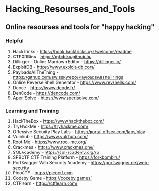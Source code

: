 # Hacking_Resourses_and_Tools
## Online resourses and tools for "happy hacking"

### Helpful
1) HackTricks - https://book.hacktricks.xyz/welcome/readme
2) GTFORBins - https://gtfobins.github.io/
3) Dillinger - Online Mardown Editor - https://dillinger.io/
4) ExploitDB - https://www.exploit-db.com/
5) PayloadsAllTheThing - https://github.com/swisskyrepo/PayloadsAllTheThings
6) Online Reverse Shell Generator - https://www.revshells.com/
7) Dcode - https://www.dcode.fr/
8) DenCode - https://dencode.com/
9) Aperi'Solve - https://www.aperisolve.com/

### Learning and Training
1) HackTheBox - https://www.hackthebox.com/
2) TryHackMe - https://tryhackme.com/
3) Offensive Security Play Labs - https://portal.offsec.com/labs/play
4) Vulnhub - https://www.vulnhub.com/
5) Root-Me - https://www.root-me.org/
6) Crackmes - https://www.crackmes.one/
7) SQLAcademy - https://sql-academy.org/ru
8) SPBCTF CTF Training Platform - https://forkbomb.ru/
9) PortSwigger Web Security Academy - https://portswigger.net/web-security
10) PicoCTF - https://picoctf.com
11) Codeby Game - https://codeby.games/
12) CTFlearn - https://ctflearn.com/
